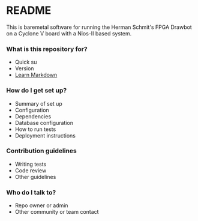 # README #

This is baremetal software for running the Herman Schmit's FPGA Drawbot on a Cyclone V board with a Nios-II based system.


### What is this repository for? ###

* Quick su
* Version
* [Learn Markdown](https://bitbucket.org/tutorials/markdowndemo)

### How do I get set up? ###

* Summary of set up
* Configuration
* Dependencies
* Database configuration
* How to run tests
* Deployment instructions

### Contribution guidelines ###

* Writing tests
* Code review
* Other guidelines

### Who do I talk to? ###

* Repo owner or admin
* Other community or team contact